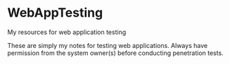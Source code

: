 # WebAppTesting
My resources for web application testing

These are simply my notes for testing web applications. Always have permission from the system owner(s) before conducting penetration tests. 
